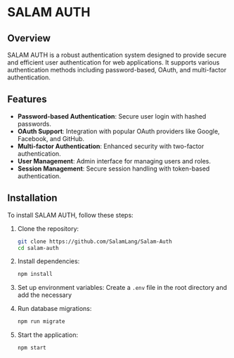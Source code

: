 # SALAM AUTH

## Overview
SALAM AUTH is a robust authentication system designed to provide secure and efficient user authentication for web applications. It supports various authentication methods including password-based, OAuth, and multi-factor authentication.

## Features
- **Password-based Authentication**: Secure user login with hashed passwords.
- **OAuth Support**: Integration with popular OAuth providers like Google, Facebook, and GitHub.
- **Multi-factor Authentication**: Enhanced security with two-factor authentication.
- **User Management**: Admin interface for managing users and roles.
- **Session Management**: Secure session handling with token-based authentication.

## Installation
To install SALAM AUTH, follow these steps:

1. Clone the repository:
    ```sh
    git clone https://github.com/SalamLang/Salam-Auth
    cd salam-auth
    ```

2. Install dependencies:
    ```sh
    npm install
    ```

3. Set up environment variables:
    Create a `.env` file in the root directory and add the necessary

4. Run database migrations:
    ```sh
    npm run migrate
    ```

5. Start the application:
    ```sh
    npm start
    ```
